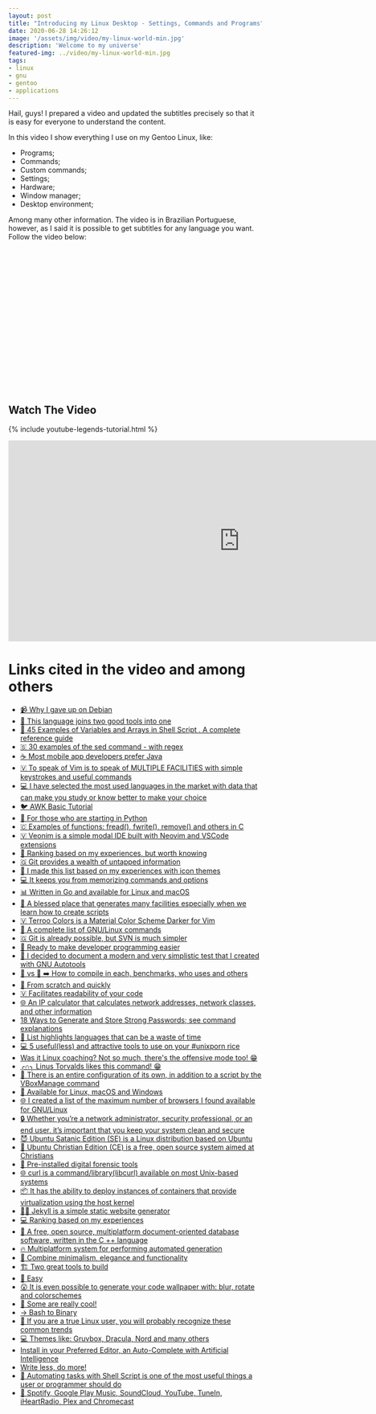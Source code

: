 ```yaml
---
layout: post
title: "Introducing my Linux Desktop - Settings, Commands and Programs"
date: 2020-06-28 14:26:12
image: '/assets/img/video/my-linux-world-min.jpg'
description: 'Welcome to my universe'
featured-img: ../video/my-linux-world-min.jpg
tags:
- linux
- gnu
- gentoo
- applications
---
```


Hail, guys! I prepared a video and updated the subtitles precisely so that it is easy for everyone to understand the content.

In this video I show everything I use on my Gentoo Linux, like:
+ Programs;
+ Commands;
+ Custom commands;
+ Settings;
+ Hardware;
+ Window manager;
+ Desktop environment;

Among many other information. The video is in Brazilian Portuguese, however, as I said it is possible to get subtitles for any language you want. Follow the video below:

<!-- QUADRADO -->
<script async src="//pagead2.googlesyndication.com/pagead/js/adsbygoogle.js"></script>
<ins class="adsbygoogle"
style="display:inline-block;width:336px;height:280px"
data-ad-client="ca-pub-2838251107855362"
data-ad-slot="5351066970"></ins>
<script>
(adsbygoogle = window.adsbygoogle || []).push({});
</script>

## Watch The Video

{% include youtube-legends-tutorial.html %}

<iframe width="920" height="400" src="https://www.youtube.com/embed/WWqNNmkYTls" frameborder="0" allow="accelerometer; autoplay; encrypted-media; gyroscope; picture-in-picture" allowfullscreen></iframe>

<h1>Links cited in the video and among others</h1>

<ul>
<li><a href="https://bit.ly/2Z9IHmr">📹️ Why I gave up on Debian</a></li>
<li><a href="http://bit.ly/2P7GToP">🐍 This language joins two good tools into one</a></li>
<li><a href="http://bit.ly/32UhNOo">📖 45 Examples of Variables and Arrays in Shell Script . A complete reference guide</a></li>
<li><a href="http://bit.ly/2Wfo44F">🇸 30 examples of the sed command - with regex </a></li>
<li><a href="http://bit.ly/2Nktw29">☕ Most mobile app developers prefer Java</a></li>
<li><a href="http://bit.ly/34aKOFH">🇻 To speak of Vim is to speak of MULTIPLE FACILITIES with simple keystrokes and useful commands</a></li>
<li><a href="http://bit.ly/2PzwYZr">💻 I have selected the most used languages ​​in the market with data that can make you study or know better to make your choice</a></li>
<li><a href="http://bit.ly/2NAWgDQ">🐦 AWK Basic Tutorial </a></li>
<li><a href="http://bit.ly/330DzAa">🐍 For those who are starting in Python</a></li>
<li><a href="http://bit.ly/2DvFVvT">🇨 Examples of functions: fread(), fwrite(), remove() and others in C </a></li>
<li><a href="http://bit.ly/2Ot0ZcB">🇻 Veonim is a simple modal IDE built with Neovim and VSCode extensions</a></li>
<li><a href="http://bit.ly/2Ozy1b3">🐧 Ranking based on my experiences, but worth knowing</a></li>
<li><a href="http://bit.ly/2DI4UMk">🇬 Git provides a wealth of untapped information</a></li>
<li><a href="http://bit.ly/33YPRc4">🐧 I made this list based on my experiences with icon themes</a></li>
<li><a href="http://bit.ly/2rZ2giK">💻 It keeps you from memorizing commands and options</a></li>
<li><a href="http://bit.ly/2YoAjgv">📊 Written in Go and available for Linux and macOS</a></li>
<li><a href="http://bit.ly/36mqYs3">🐚 A blessed place that generates many facilities especially when we learn how to create scripts </a></li>
<li><a href="http://bit.ly/2PvQ4Ox">🇻 Terroo Colors is a Material Color Scheme Darker for Vim</a></li>
<li><a href="http://bit.ly/2LKQzDf">🐃 A complete list of GNU/Linux commands</a></li>
<li><a href="http://bit.ly/36w3LDS">🇬 Git is already possible, but SVN is much simpler</a></li>
<li><a href="http://bit.ly/2RQdfpE">🐍 Ready to make developer programming easier </a></li>
<li><a href="http://bit.ly/38MTmpx">🐃 I decided to document a modern and very simplistic test that I created with GNU Autotools</a></li>
<li><a href="http://bit.ly/34HTN14">🐃 vs 🐉 ➡️ How to compile in each, benchmarks, who uses and others</a></li>
<li><a href="http://bit.ly/34NlS7c">📁 From scratch and quickly</a></li>
<li><a href="http://bit.ly/36uRJez">🇻 Facilitates readability of your code</a></li>
<li><a href="http://bit.ly/35sMcDT">🌐 An IP calculator that calculates network addresses, network classes, and other information</a></li>
<li><a href="http://bit.ly/2T1wFsh">18 Ways to Generate and Store Strong Passwords; see command explanations</a></li>
<li><a href="http://bit.ly/2T7UpL7">🔖 List highlights languages that can be a waste of time</a></li>
<li><a href="http://bit.ly/2sqaOQn">💻 5 useful(less) and attractive tools to use on your #unixporn rice</a></li>
<li><a href="http://bit.ly/2TuwpSL">Was it Linux coaching? Not so much, there's the offensive mode too! 😁️ </a></li>
<li><a href="http://bit.ly/37cudmJ">╭∩╮ Linus Torvalds likes this command! 😁️ </a></li>
<li><a href="http://bit.ly/36i9Z9Y">🍏 There is an entire configuration of its own, in addition to a script by the VBoxManage command</a></li>
<li><a href="http://bit.ly/2ROc48o">🎨 Available for Linux, macOS and Windows</a></li>
<li><a href="http://bit.ly/3aKSNgU">🌐 I created a list of the maximum number of browsers I found available for GNU/Linux</a></li>
<li><a href="http://bit.ly/36HgC62">🔒 Whether you’re a network administrator, security professional, or an end user, it’s important that you keep your system clean and secure</a></li>
<li><a href="http://bit.ly/37SCEE6">😈 Ubuntu Satanic Edition (SE) is a Linux distribution based on Ubuntu</a></li>
<li><a href="http://bit.ly/3b2DccE">🙏 Ubuntu Christian Edition (CE) is a free, open source system aimed at Christians</a></li>
<li><a href="http://bit.ly/2H7aFoq">🔞 Pre-installed digital forensic tools</a></li>
<li><a href="http://bit.ly/2SmMWam">🌐 curl is a command/library(libcurl) available on most Unix-based systems</a></li>
<li><a href="http://bit.ly/2P05Kdt">📦 It has the ability to deploy instances of containers that provide virtualization using the host kernel</a></li>
<li><a href="http://bit.ly/2SI1xNQ">👩‍🔬 Jekyll is a simple static website generator</a></li>
<li><a href="http://bit.ly/39XeY2d">💻 Ranking based on my experiences</a></li>
<li><a href="http://bit.ly/380jr2Q">🌿 A free, open source, multiplatform document-oriented database software, written in the C ++ language</a></li>
<li><a href="http://bit.ly/2xAoE4G">🔥 Multiplatform system for performing automated generation</a></li>
<li><a href="http://bit.ly/2UeO13A">👏️ Combine minimalism, elegance and functionality</a></li>
<li><a href="http://bit.ly/2WpBKME">🏗️ Two great tools to build</a></li>
<li><a href="http://bit.ly/2QtoDGq">🔑 Easy</a></li>
<li><a href="https://bit.ly/39cZ96O">😮️ It is even possible to generate your code wallpaper with: blur, rotate and colorschemes</a></li>
<li><a href="https://bit.ly/2wmGg3Q">👣️ Some are really cool!</a></li>
<li><a href="https://bit.ly/34HrYYv">→ Bash to Binary</a></li>
<li><a href="https://bit.ly/3blFyTM">🐧️ If you are a true Linux user, you will probably recognize these common trends</a></li>
<li><a href="https://bit.ly/2zztwbt">💻 Themes like: Gruvbox, Dracula, Nord and many others</a></li>
<li><a href="https://bit.ly/2BvXyhe">Install in your Preferred Editor, an Auto-Complete with Artificial Intelligence</a></li>
<li><a href="https://bit.ly/379gIVO">Write less, do more!</a></li>
<li><a href="https://bit.ly/2MJ2MIV">🐚 Automating tasks with Shell Script is one of the most useful things a user or programmer should do</a></li>
<li><a href="https://bit.ly/37WplDF">🎼️ Spotify, Google Play Music, SoundCloud, YouTube, TuneIn, iHeartRadio, Plex and Chromecast</a></li>
</ul>

<!-- LISTA MIN -->
<script async src="//pagead2.googlesyndication.com/pagead/js/adsbygoogle.js"></script>
<ins class="adsbygoogle"
style="display:inline-block;width:730px;height:95px"
data-ad-client="ca-pub-2838251107855362"
data-ad-slot="5351066970"></ins>
<script>
(adsbygoogle = window.adsbygoogle || []).push({});
</script>
<script>
(adsbygoogle = window.adsbygoogle || []).push({});
</script>



    
